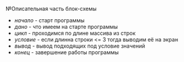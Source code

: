 №Описательная часть блок-схемы

* *начало* - старт программы
* *дано* - что имеем на старте программы
* *цикл* - проходимся по длине массива из строк
* *условие* - если длинна строки <= 3 тогда выводим её на экран
* *вывод* - вывод подходящих под условие значений
* *конец* - завершение работы программы
